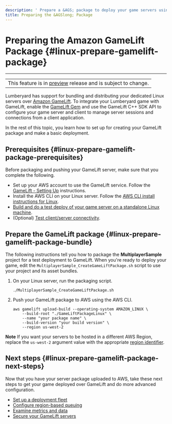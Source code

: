 ```yaml
---
description: ' Prepare a &AGS; package to deploy your game servers using &AWS;. '
title: Preparing the &AGSlong; Package
---
```

# Preparing the Amazon GameLift Package {#linux-prepare-gamelift-package}


****

|  |
| --- |
| This feature is in [preview](/docs/userguide/ly-glos-chap#preview) release and is subject to change\.  |

 Lumberyard has support for bundling and distributing your dedicated Linux servers over [Amazon GameLift](https://docs.aws.amazon.com/gamelift/latest/developerguide)\. To integrate your Lumberyard game with GameLift, enable the [GameLift Gem](/docs/userguide/gems/builtin/gamelift.md) and use the GameLift C\+\+ SDK API to configure your game server and client to manage server sessions and connections from a client application\.

 In the rest of this topic, you learn how to set up for creating your GameLift package and make a basic deployment\.

## Prerequisites {#linux-prepare-gamelift-package-prerequisites}

Before packaging and pushing your GameLift server, make sure that you complete the following\.
+ Set up your AWS account to use the GameLift service\. Follow the [GameLift \- Setting Up](https://docs.aws.amazon.com/gamelift/latest/developerguide/setting-up-intro) instructions\.
+ Install the AWS CLI on your Linux server\. Follow the [AWS CLI install instructions for Linux](https://docs.aws.amazon.com/cli/latest/userguide/install-cliv2-linux)\.
+ [Build and do a test deploy of your game server on a standalone Linux machine](/docs/userguide/linux/build-lumberyard-executable.md)\.
+ \(Optional\) [Test client/server connectivity](/docs/userguide/linux/test-windows-client-linux-server-connection.md)\.

## Prepare the GameLift package {#linux-prepare-gamelift-package-bundle}

 The following instructions tell you how to package the **MultiplayerSample** project for a test deployment to GameLift\. When you're ready to deploy your game, edit the `MultiplayerSample_CreateGameLiftPackage.sh` script to use your project and its asset bundles\.

1. On your Linux server, run the packaging script\.

   ```
   ./MultiplayerSample_CreateGameLiftPackage.sh
   ```

1. Push your GameLift package to AWS using the AWS CLI\.

   ```
   aws gamelift upload-build --operating-system AMAZON_LINUX \
       --build-root "./GameLiftPackageLinux" \
       --name "your package name" \
       --build-version "your build version" \
       --region us-west-2
   ```
**Note**
 If you want your servers to be hosted in a different AWS Region, replace the `us-west-2` argument value with the appropriate [region identifier](https://docs.aws.amazon.com/general/latest/gr/rande.html)\.

## Next steps {#linux-prepare-gamelift-package-next-steps}

Now that you have your server package uploaded to AWS, take these next steps to get your game deployed over GameLift and do more advanced configuration\.
+ [Set up a deployment fleet](https://docs.aws.amazon.com/gamelift/latest/developerguide/fleets-intro)
+ [Configure region\-based queuing](https://docs.aws.amazon.com/gamelift/latest/developerguide/queues-intro)
+ [Examine metrics and data](https://docs.aws.amazon.com/gamelift/latest/developerguide/gamelift-console-intro)
+ [Secure your GameLift servers](https://docs.aws.amazon.com/gamelift/latest/developerguide/security)